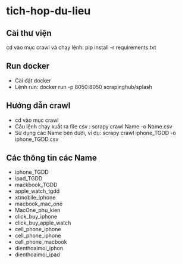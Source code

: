 # tich-hop-du-lieu
## Cài thư viện
cd vào mục crawl và chạy lệnh: pip install -r requirements.txt
## Run docker
- Cài đặt docker
- Lệnh run: docker run -p 8050:8050 scrapinghub/splash
## Hướng dẫn crawl
- cd vào mục crawl
- Câu lệnh chạy xuất ra file csv : scrapy crawl Name -o Name.csv
- Sử dụng các Name bên dưới, ví dụ: scrapy crawl iphone_TGDD -o iphone_TGDD.csv
## Các thông tin các Name
- iphone_TGDD
- ipad_TGDD
- mackbook_TGDD
- apple_watch_tgdd
- xtmobile_iphone
- macbook_mac_one
- MacOne_phu_kien
- click_buy_iphone
- click_buy_apple_watch
- cell_phone_iphone
- cell_phone_iphone
- cell_phone_macbook
- dienthoaimoi_iphon
- dienthoaimoi_ipad
